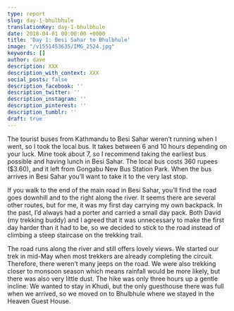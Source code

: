 ```yaml
---
type: report
slug: day-1-bhulbhule
translationKey: day-1-bhulbhule
date: 2018-04-01 00:00:00 +0000
title: 'Day 1: Besi Sahar to Bhulbhule'
image: "/v1551453635/IMG_2524.jpg"
keywords: []
author: dave
description: XXX
description_with_context: XXX
social_posts: false
description_facebook: ''
description_twitter: ''
description_instagram: ''
description_pinterest: ''
description_tumblr: ''
draft: true
---
```


The tourist buses from Kathmandu to Besi Sahar weren’t running when I went, so I took the local bus. It takes between 6 and 10 hours depending on your luck. Mine took about 7, so I recommend taking the earliest bus possible and having lunch in Besi Sahar. The local bus costs 360 rupees ($3.60), and it left from Gongabu New Bus Station Park. When the bus arrives in Besi Sahar you’ll want to take it to the very last stop.

If you walk to the end of the main road in Besi Sahar, you’ll find the road goes downhill and to the right along the river. It seems there are several other routes, but for me, it was my first day carrying my own backpack. In the past, I’d always had a porter and carried a small day pack. Both David (my trekking buddy) and I agreed that it was unnecessary to make the first day harder than it had to be, so we decided to stick to the road instead of climbing a steep staircase on the trekking trail.

The road runs along the river and still offers lovely views. We started our trek in mid-May when most trekkers are already completing the circuit. Therefore, there weren’t many jeeps on the road. We were also trekking closer to monsoon season which means rainfall would be more likely, but there was also very little dust. The hike was only three hours up a gentle incline. We wanted to stay in Khudi, but the only guesthouse there was full when we arrived, so we moved on to Bhulbhule where we stayed in the Heaven Guest House.